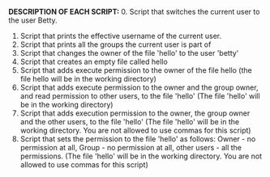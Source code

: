 **DESCRIPTION OF EACH SCRIPT:**
0. Script that switches the current user to the user Betty.
1. Script that prints the effective username of the current user.
2. Script that prints all the groups the current user is part of
3. Script that changes the owner of the file 'hello' to the user 'betty'
4. Script that creates an empty file called hello
5. Script that adds execute permission to the owner of the file hello (the file hello will be in the working directory)
6. Script that adds execute permission to the owner and the group owner, and read permission to other users, to the file 'hello' (The file 'hello' will be in the working directory)
7. Script that adds execution permission to the owner, the group owner and the other users, to the file 'hello' (The file 'hello' will be in the working directory. You are not allowed to use commas for this script)
8. Script that sets the permission to the file 'hello' as follows: Owner - no permission at all, Group - no permission at all, other users - all the permissions. (The file 'hello' will be in the working directory. You are not allowed to use commas for this script)

